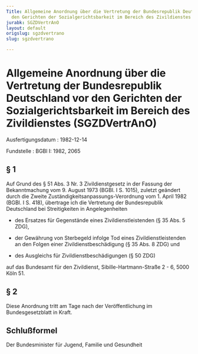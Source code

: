 ```yaml
---
Title: Allgemeine Anordnung über die Vertretung der Bundesrepublik Deutschland vor
  den Gerichten der Sozialgerichtsbarkeit im Bereich des Zivildienstes
jurabk: SGZDVertrAnO
layout: default
origslug: sgzdvertrano
slug: sgzdvertrano

---
```


# Allgemeine Anordnung über die Vertretung der Bundesrepublik Deutschland vor den Gerichten der Sozialgerichtsbarkeit im Bereich des Zivildienstes (SGZDVertrAnO)

Ausfertigungsdatum
:   1982-12-14

Fundstelle
:   BGBl I: 1982, 2065



## § 1

Auf Grund des § 51 Abs. 3 Nr. 3 Zivildienstgesetz in der Fassung der Bekanntmachung vom 9. August 1973 (BGBl. I S. 1015), zuletzt geändert durch die Zweite Zuständigkeitsanpassungs-Verordnung vom 1. April 1982 (BGBl. I S. 418), übertrage ich die Vertretung der Bundesrepublik Deutschland bei Streitigkeiten in Angelegenheiten

-   des Ersatzes für Gegenstände eines Zivildienstleistenden (§ 35 Abs. 5 ZDG),


-   der Gewährung von Sterbegeld infolge Tod eines Zivildienstleistenden an den Folgen einer Zivildienstbeschädigung (§ 35 Abs. 8 ZDG) und


-   des Ausgleichs für Zivildienstbeschädigungen (§ 50 ZDG)



auf das Bundesamt für den Zivildienst, Sibille-Hartmann-Straße 2 - 6, 5000 Köln 51.


## § 2

Diese Anordnung tritt am Tage nach der Veröffentlichung im Bundesgesetzblatt in Kraft.


## Schlußformel

Der Bundesminister für Jugend, Familie und Gesundheit

